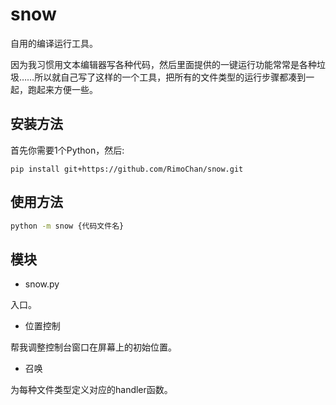 # snow

自用的编译运行工具。

因为我习惯用文本编辑器写各种代码，然后里面提供的一键运行功能常常是各种垃圾……所以就自己写了这样的一个工具，把所有的文件类型的运行步骤都凑到一起，跑起来方便一些。


## 安装方法

首先你需要1个Python，然后:

```
pip install git+https://github.com/RimoChan/snow.git
```

## 使用方法

```cmd
python -m snow {代码文件名}
```

## 模块

+ snow.py 

入口。

+ 位置控制

帮我调整控制台窗口在屏幕上的初始位置。

+ 召唤

为每种文件类型定义对应的handler函数。
